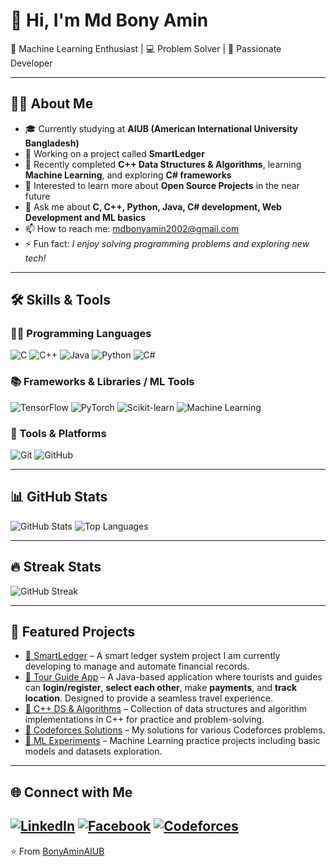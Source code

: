 # 👋 Hi, I'm Md Bony Amin

🤖 Machine Learning Enthusiast | 💻 Problem Solver | 🌱 Passionate Developer
  
---

## 🧑‍💻 About Me
- 🎓 Currently studying at **AIUB (American International University Bangladesh)**
- 🔭 Working on a project called **SmartLedger**
- 🌱 Recently completed **C++ Data Structures & Algorithms**, learning **Machine Learning**, and exploring **C# frameworks**
- 👯 Interested to learn more about **Open Source Projects** in the near future
- 💬 Ask me about **C, C++, Python, Java, C# development, Web Development and ML basics**
- 📫 How to reach me: mdbonyamin2002@gmail.com
- ⚡ Fun fact: *I enjoy solving programming problems and exploring new tech!*

---

## 🛠️ Skills & Tools

### 👨‍💻 Programming Languages
![C](https://img.shields.io/badge/-C-A8B9CC?style=for-the-badge&logo=c&logoColor=white)
![C++](https://img.shields.io/badge/-C++-00599C?style=for-the-badge&logo=c%2b%2b&logoColor=white)
![Java](https://img.shields.io/badge/-Java-007396?style=for-the-badge&logo=java&logoColor=white)
![Python](https://img.shields.io/badge/-Python-3776AB?style=for-the-badge&logo=python&logoColor=white)
![C#](https://img.shields.io/badge/-C%23-239120?style=for-the-badge&logo=c-sharp&logoColor=white)

### 📚 Frameworks & Libraries / ML Tools
![TensorFlow](https://img.shields.io/badge/-TensorFlow-FF6F00?style=for-the-badge&logo=tensorflow&logoColor=white)
![PyTorch](https://img.shields.io/badge/-PyTorch-EE4C2C?style=for-the-badge&logo=pytorch&logoColor=white)
![Scikit-learn](https://img.shields.io/badge/-Scikit--learn-F7931E?style=for-the-badge&logo=scikit-learn&logoColor=white)
![Machine Learning](https://img.shields.io/badge/-Machine%20Learning-102230?style=for-the-badge&logo=TensorFlow&logoColor=orange)

### 🔧 Tools & Platforms
![Git](https://img.shields.io/badge/-Git-F05032?style=for-the-badge&logo=git&logoColor=white)
![GitHub](https://img.shields.io/badge/-GitHub-181717?style=for-the-badge&logo=github&logoColor=white)

---

## 📊 GitHub Stats
![GitHub Stats](https://github-readme-stats.vercel.app/api?username=BonyAminAIUB&show_icons=true&theme=tokyonight)
![Top Languages](https://github-readme-stats.vercel.app/api/top-langs/?username=BonyAminAIUB&layout=compact&theme=tokyonight)

---

## 🔥 Streak Stats
![GitHub Streak](https://github-readme-streak-stats.herokuapp.com/?user=BonyAminAIUB&theme=tokyonight)

---

## 📌 Featured Projects
- [📂 SmartLedger](https://github.com/BonyAminAIUB/SmartLedger) – A smart ledger system project I am currently developing to manage and automate financial records.
- [📂 Tour Guide App](https://github.com/BonyAminAIUB/Java-Project) – A Java-based application where tourists and guides can **login/register**, **select each other**, make **payments**, and **track location**. Designed to provide a seamless travel experience.
- [📂 C++ DS & Algorithms](https://github.com/BonyAminAIUB/DSA) – Collection of data structures and algorithm implementations in C++ for practice and problem-solving.
- [📂 Codeforces Solutions](https://github.com/BonyAminAIUB/Codeforces) – My solutions for various Codeforces problems.
- [📂 ML Experiments](https://github.com/BonyAminAIUB/ML-Experiments) – Machine Learning practice projects including basic models and datasets exploration.


---

## 🌐 Connect with Me
[![LinkedIn](https://img.shields.io/badge/LinkedIn-blue?style=for-the-badge&logo=linkedin&logoColor=white)](https://www.linkedin.com/in/md-bony-amin-50a653344/)
[![Facebook](https://img.shields.io/badge/Facebook-1877F2?style=for-the-badge&logo=facebook&logoColor=white)](https://www.facebook.com/md.bony.amin.534899)
[![Codeforces](https://img.shields.io/badge/Codeforces-1f8acb?style=for-the-badge&logo=codeforces&logoColor=white)](https://codeforces.com/profile/BonyAminAIUB)
---

⭐️ From [BonyAminAIUB](https://github.com/BonyAminAIUB)
